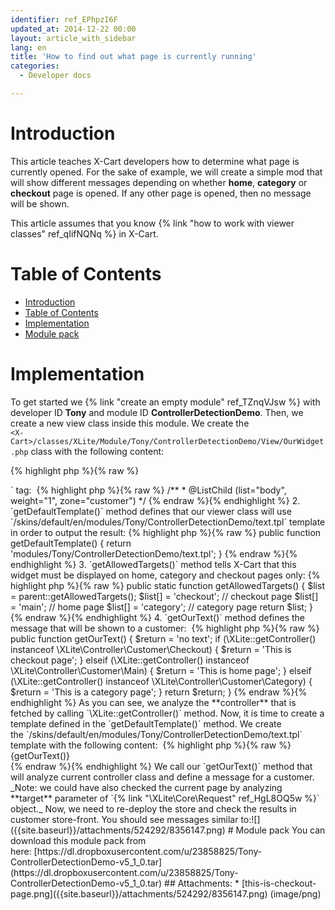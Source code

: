 ```yaml
---
identifier: ref_EPhpzI6F
updated_at: 2014-12-22 00:00
layout: article_with_sidebar
lang: en
title: 'How to find out what page is currently running'
categories:
  - Developer docs

---
```



# Introduction

This article teaches X-Cart developers how to determine what page is currently opened. For the sake of example, we will create a simple mod that will show different messages depending on whether **home**, **category** or **checkout** page is opened. If any other page is opened, then no message will be shown.

This article assumes that you know {% link "how to work with viewer classes" ref_qIifNQNq %} in X-Cart.

# Table of Contents

*   [Introduction](#introduction)
*   [Table of Contents](#table-of-contents)
*   [Implementation](#implementation)
*   [Module pack](#module-pack)

# Implementation

To get started we {% link "create an empty module" ref_TZnqVJsw %} with developer ID **Tony** and module ID **ControllerDetectionDemo**. Then, we create a new view class inside this module. We create the  
`<X-Cart>/classes/XLite/Module/Tony/ControllerDetectionDemo/View/OurWidget.php` class with the following content:

{% highlight php %}{% raw %}
<?php

namespace XLite\Module\Tony\ControllerDetectionDemo\View;

/**
 * @ListChild (list="body", weight="1", zone="customer")
 */

class OurWidget extends \XLite\View\AView
{
	public function getDefaultTemplate() 
	{
		return 'modules/Tony/ControllerDetectionDemo/text.tpl';
	}

	public static function getAllowedTargets() 
	{
		$list = parent::getAllowedTargets();

		$list[] = 'checkout'; // checkout page
		$list[] = 'main'; // home page
		$list[] = 'category'; // category page

		return $list;
	}

	public function getOurText()
	{
		$return = 'no text';

		if (\XLite::getController() instanceof \XLite\Controller\Customer\Checkout) {
			$return = 'This is checkout page';
		} elseif (\XLite::getController() instanceof \XLite\Controller\Customer\Main) {
			$return = 'This is home page';
		} elseif (\XLite::getController() instanceof \XLite\Controller\Customer\Category) {
			$return = 'This is a category page';
		}

		return $return;
	}
}
{% endraw %}{% endhighlight %}

Let us have a closer look at this class implementation:

1.  `@ListChild` directive says that our widget will be displayed right after `</head>` tag: 

    {% highlight php %}{% raw %}
    /**
     * @ListChild (list="body", weight="1", zone="customer")
     */
    {% endraw %}{% endhighlight %}
2.  `getDefaultTemplate()` method defines that our viewer class will use `<X-Cart>/skins/default/en/modules/Tony/ControllerDetectionDemo/text.tpl` template in order to output the result:

    {% highlight php %}{% raw %}
    	public function getDefaultTemplate() 
    	{
    		return 'modules/Tony/ControllerDetectionDemo/text.tpl';
    	}
    {% endraw %}{% endhighlight %}
3.  `getAllowedTargets()` method tells X-Cart that this widget must be displayed on home, category and checkout pages only:

    {% highlight php %}{% raw %}
    	public static function getAllowedTargets() 
    	{
    		$list = parent::getAllowedTargets();

    		$list[] = 'checkout'; // checkout page
    		$list[] = 'main'; // home page
    		$list[] = 'category'; // category page

    		return $list;
    	}
    {% endraw %}{% endhighlight %}
4.  `getOurText()` method defines the message that will be shown to a customer: 

    {% highlight php %}{% raw %}
    	public function getOurText()
    	{
    		$return = 'no text';

    		if (\XLite::getController() instanceof \XLite\Controller\Customer\Checkout) {
    			$return = 'This is checkout page';
    		} elseif (\XLite::getController() instanceof \XLite\Controller\Customer\Main) {
    			$return = 'This is home page';
    		} elseif (\XLite::getController() instanceof \XLite\Controller\Customer\Category) {
    			$return = 'This is a category page';
    		}

    		return $return;
    	}
    {% endraw %}{% endhighlight %}

    As you can see, we analyze the **controller** that is fetched by calling `\XLite::getController()` method.

Now, it is time to create a template defined in the `getDefaultTemplate()` method. We create the `<X-Cart>/skins/default/en/modules/Tony/ControllerDetectionDemo/text.tpl` template with the following content: 

{% highlight php %}{% raw %}
<div>{getOurText()}</div>

{% endraw %}{% endhighlight %}

We call our `getOurText()` method that will analyze current controller class and define a message for a customer.

_Note: we could have also checked the current page by analyzing **target** parameter of `{% link "\XLite\Core\Request" ref_HgL8OQ5w %}` object._

Now, we need to re-deploy the store and check the results in customer store-front. You should see messages similar to:![]({{site.baseurl}}/attachments/524292/8356147.png)

# Module pack

You can download this module pack from here: [https://dl.dropboxusercontent.com/u/23858825/Tony-ControllerDetectionDemo-v5_1_0.tar](https://dl.dropboxusercontent.com/u/23858825/Tony-ControllerDetectionDemo-v5_1_0.tar)

## Attachments:

* [this-is-checkout-page.png]({{site.baseurl}}/attachments/524292/8356147.png) (image/png)